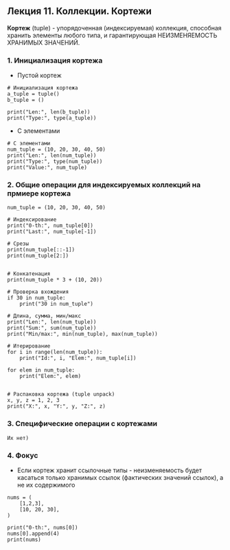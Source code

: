 ## Лекция 11. Коллекции. Кортежи

**Кортеж** (tuple) - упорядоченная (индексируемая) коллекция, способная хранить элементы любого типа, и гарантирующая НЕИЗМЕНЯЕМОСТЬ ХРАНИМЫХ ЗНАЧЕНИЙ.

### 1. Инициализация кортежа
* Пустой кортеж
```
# Инициализация кортежа
a_tuple = tuple()
b_tuple = ()

print("Len:", len(b_tuple))
print("Type:", type(a_tuple))
```
* С элементами
```
# С элементами
num_tuple = (10, 20, 30, 40, 50)
print("Len:", len(num_tuple))
print("Type:", type(num_tuple))
print("Value:", num_tuple)
```

### 2. Общие операции для индексируемых коллекций на прмиере кортежа
```
num_tuple = (10, 20, 30, 40, 50)

# Индексирование
print("0-th:", num_tuple[0])
print("Last:", num_tuple[-1])

# Срезы
print(num_tuple[::-1])
print(num_tuple[2:])


# Конкатенация
print(num_tuple * 3 + (10, 20))

# Проверка вхождения
if 30 in num_tuple:
    print("30 in num_tuple")

# Длина, сумма, мин/макс
print("Len:", len(num_tuple))
print("Sum:", sum(num_tuple))
print("Min/max:", min(num_tuple), max(num_tuple))

# Итерирование
for i in range(len(num_tuple)):
    print("Id:", i, "Elem:", num_tuple[i])

for elem in num_tuple:
    print("Elem:", elem)


# Распаковка кортежа (tuple unpack)
x, y, z = 1, 2, 3
print("X:", x, "Y:", y, "Z:", z)
```

### 3. Специфические операции с кортежами
```
Их нет)
```

### 4. Фокус
* Если кортеж хранит ссылочные типы - неизменяемость будет
касаться только хранимых ссылок (фактических значений ссылок), а не их содержимого

```
nums = (
    [1,2,3],
    [10, 20, 30],
)

print("0-th:", nums[0])
nums[0].append(4)
print(nums)
```